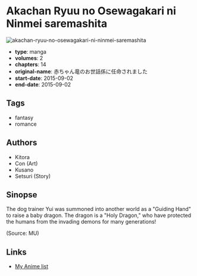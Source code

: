 # Akachan Ryuu no Osewagakari ni Ninmei saremashita

![akachan-ryuu-no-osewagakari-ni-ninmei-saremashita](https://cdn.myanimelist.net/images/manga/3/227713.jpg)

-   **type**: manga
-   **volumes**: 2
-   **chapters**: 14
-   **original-name**: 赤ちゃん竜のお世話係に任命されました
-   **start-date**: 2015-09-02
-   **end-date**: 2015-09-02

## Tags

-   fantasy
-   romance

## Authors

-   Kitora
-   Con (Art)
-   Kusano
-   Setsuri (Story)

## Sinopse

The dog trainer Yui was summoned into another world as a "Guiding Hand" to raise a baby dragon. The dragon is a "Holy Dragon," who have protected the humans from the invading demons for many generations!

(Source: MU)

## Links

-   [My Anime list](https://myanimelist.net/manga/121673/Akachan_Ryuu_no_Osewagakari_ni_Ninmei_saremashita)

